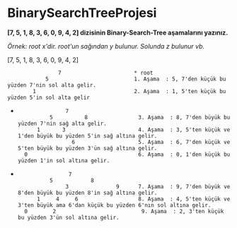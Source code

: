 # BinarySearchTreeProjesi

**[7, 5, 1, 8, 3, 6, 0, 9, 4, 2] dizisinin Binary-Search-Tree aşamalarını yazınız.**

*Örnek: root x'dir. root'un sağından y bulunur. Solunda z bulunur vb.*

[7, 5, 1, 8, 3, 6, 0, 9, 4, 2] 

                    7                       * root
                5                           1. Aşama  : 5, 7'den küçük bu yüzden 7'nin sol alta gelir.
            1                               2. Aşama  : 1, 5'ten küçük bu yüzden 5'in sol alta gelir
        
-        
                     7          
                5          8                3. Aşama  : 8, 7'den büyük bu yüzden 7'nin sağ alta gelir.
            1       3                       4. Aşama  : 3, 5'ten küçük ve 1'den büyük bu yüzden 5'in sağ altına gelir.
                       6                    5. Aşama  : 6, 7'den küçük ve 5'ten büyük bu yüzden 3'ün sağ altına gelir.
        0                                   6. Aşama  : 0, 1'den küçük bu yüzden 1'in sol altına gelir.
-        
                      7
                5            8
                     3               9      7. Aşama  : 9, 7'den büyük ve 8'den büyük bu yüzden 8'in sağ altına gelir.
            1     4     6                   8. Aşama  : 4, 5'ten küçük ve 3'ten büyük ama 6'dan küçük bu yüzden 6'nın sol altına gelir.
        0        2                           9. Aşama  : 2, 3'ten küçük bu yüzden 3'ün sol altına gelir.
